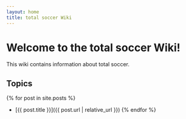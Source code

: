 ```yaml
---
layout: home
title: total soccer Wiki
---
```


# Welcome to the total soccer Wiki!

This wiki contains information about total soccer.

## Topics

{% for post in site.posts %}
- [{{ post.title }}]({{ post.url | relative_url }})
{% endfor %}
